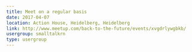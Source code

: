 ```yaml
---
title: Meet on a regular basis
date: 2017-04-07
location: Action House, Heidelberg, Heidelberg
link: http://www.meetup.com/back-to-the-future/events/xvgdrlywgbkb/
usergroup: smalltalkrn
type: usergroup
---
```

